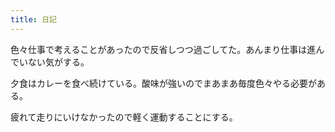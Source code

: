 ```yaml
---
title: 日記
---
```


色々仕事で考えることがあったので反省しつつ過ごしてた。あんまり仕事は進んでいない気がする。

夕食はカレーを食べ続けている。酸味が強いのでまあまあ毎度色々やる必要がある。

疲れて走りにいけなかったので軽く運動することにする。

